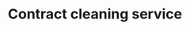 ---
title: "Contract cleaning service"
alt: "Flexible cleaning contracts for offices and commercial spaces"
description: "Flexible cleaning contracts for offices and commercial spaces"
category: "commercial-cleaning"
subcategory: "contract-cleaning"
image: "/commercial-cleaning/contract-cleaning.png"
ogImage: "/commercial-cleaning/contract-cleaning.png"
colour: "blue"
pathtxt: "Contract cleaning"
published: true
---